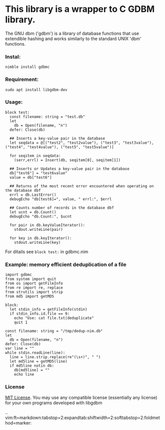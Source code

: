 ﻿# This library is a wrapper to C GDBM library.  
The GNU dbm ('gdbm') is a library of database functions that use extendible hashing and works similarly to the standard UNIX 'dbm' functions.  
  
### Instal:  
    nimble install gdbmc
  
  
### Requirement:  
    sudo apt install libgdbm-dev
  
### Usage:  
  
    block test:
      const filename: string = "test.db"
      let
        db = Open(filename, "n")
      defer: Close(db)

      ## Inserts a key-value pair in the database
      let seqdata = @[("test2", "test2value"), ("test3", "test3value"), ("test4", "test4value"), ("test5", "test5value")]

      for seqitem in seqdata:
        (serr,errl) = Insert(db, seqitem[0], seqitem[1])

      ## Inserts or Updates a key-value pair in the database
      db["test6"] = "test6value"
      value = db["test6"]

      ## Returns of the most recent error encountered when operating on the database dbf
      errl = db.LastError()
      debugEcho "db[test6]=", value, " errl:", $errl

      ## Counts number of records in the database dbf
      let ucnt = db.Count()
      debugEcho "db.Count:", $ucnt

      for pair in db.keyValueIterator():
        stdout.writeLine(pair)

      for key in db.keyIterator():
        stdout.writeLine(key)

For ditails see `block test:` in gdbmc.nim  

### Example: memory efficient deduplication of a file  
  
    import gdbmc
    from system import quit
    from os import getFileInfo
    from re import re, replace
    from strutils import strip
    from md5 import getMD5

    block:
      let stdin_info = getFileInfo(stdin)
      if stdin_info.id.file == 9:
        echo "Use: cat file.txt|deduplicate"
        quit 1

    const filename: string = "/tmp/dedup-nim.db"
    let
      db = Open(filename, "n")
    defer: Close(db)
    var line = ""
    while stdin.readLine(line):
      line = line.strip.replace(re"(\s+)", " ")
      let md5line = getMD5(line)
      if md5line notin db:
        db[md5line] = ""
        echo line
  
  
### License  
[MIT License](https://opensource.org/licenses/MIT). You may use any compatible license (essentially any license) for your own programs developed with libgdbm


.. vim:ft=markdown:tabstop=2:expandtab:shiftwidth=2:softtabstop=2:foldmethod=marker:
